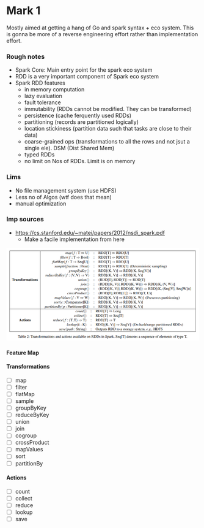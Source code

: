 # Mark 1
Mostly aimed at getting a hang of Go and spark syntax + eco system. This is gonna be more of a reverse engineering effort rather than implementation effort.

### Rough notes
* Spark Core: Main entry point for the spark eco system
* RDD is a very important component of Spark eco system
* Spark RDD features
  * in memory computation
  * lazy evaluation
  * fault tolerance
  * immutability (RDDs cannot be modified. They can be transformed)
  * persistence (cache ferquently used RDDs)
  * partitioning (records are partitioned logically)
  * location stickiness (partition data such that tasks are close to their data)
  * coarse-grained ops (transformations to all the rows and not jsut a single ele). DSM (Dist Shared Mem)
  * typed RDDs
  * no limit on Nos of RDDs. Limit is on memory

### Lims
* No file management system (use HDFS)
* Less no of Algos (wtf does that mean)
* manual optimization

### Imp sources
* https://cs.stanford.edu/~matei/papers/2012/nsdi_spark.pdf
  * Make a facile implementation from here

![alt text](../static/DisGoFuncs.png)

#### Feature Map
#### Transformations
* [ ] map
* [ ] filter
* [ ] flatMap
* [ ] sample
* [ ] groupByKey
* [ ] reduceByKey
* [ ] union
* [ ] join
* [ ] cogroup
* [ ] crossProduct
* [ ] mapValues
* [ ] sort
* [ ] partitionBy

#### Actions
* [ ] count
* [ ] collect
* [ ] reduce
* [ ] lookup
* [ ] save